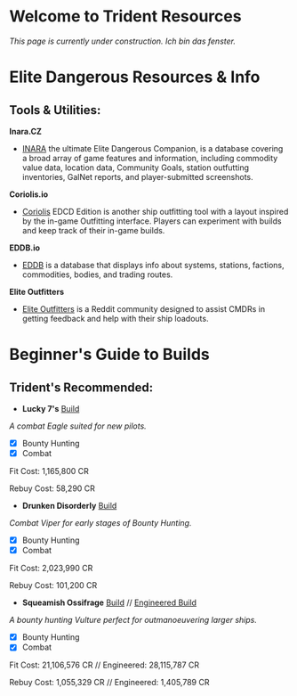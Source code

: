 # Welcome to Trident Resources
_This page is currently under construction. Ich bin das fenster._

# Elite Dangerous Resources & Info

## Tools & Utilities:

**Inara.CZ**
- [INARA](https://inara.cz/) the ultimate Elite Dangerous Companion, is a database covering a broad array of game features and information, 
including commodity value data, location data, Community Goals, station outfutting inventories, GalNet reports, and player-submitted screenshots.


**Coriolis.io**
- [Coriolis](https://coriolis.io/) EDCD Edition is another ship outfitting tool with a layout inspired by the in-game Outfitting interface. 
Players can experiment with builds and keep track of their in-game builds.


**EDDB.io**
- [EDDB](https://eddb.io/) is a database that displays info about systems, stations, factions, commodities, bodies, and trading routes.


**Elite Outfitters**
- [Elite Outfitters](https://www.reddit.com/r/eliteoutfitters/) is a Reddit community designed to assist CMDRs in getting feedback and help with their ship loadouts.

# Beginner's Guide to Builds

## Trident's Recommended:

- **Lucky 7's**
[Build](https://coriolis.io/outfit/eagle?code=A2p0t5F8l3d5s8f11818240nB427272j69.AwRj4jSA.Aw0JmBGaNYg%3D..EweloBjEoUwQwOYBtYgDIFcDGBrAngAQDsA5AM4gCMEtQA%3D%3D)

_A combat Eagle suited for new pilots._

- [x] Bounty Hunting
- [x] Combat

Fit Cost: 1,165,800 CR

Rebuy Cost: 58,290 CR


- **Drunken Disorderly**
[Build](https://coriolis.io/outfit/viper?code=A2p5t5F8l8dasdf227270p0p0n0029B4292725.Iw19kA%3D%3D.Aw19kA%3D%3D..EweloBhAWEoUwIYHMA28QgIwV0A%3D)

_Combat Viper for early stages of Bounty Hunting._

- [x]  Bounty Hunting
- [x]  Combat

Fit Cost: 2,023,990 CR

Rebuy Cost: 101,200 CR

- **Squeamish Ossifrage**
[Build](https://coriolis.io/outfit/vulture?code=A2patfFalddksif31d7l0m070007B22d2b27m12j.AwRj4z2I.CwBhEYwZhAmXhSTMJhA%3D..EweloBhAOEoUwIYHMA28QgIwV3fEQA%3D%3D&bn=Squeamish%20Ossifrage) // [Engineered Build](https://coriolis.io/outfit/vulture?code=A2patfFalddksif32b2b0m040004B25i5d27m12j.AwRj4z2I.CwBhEYwZhAmXhSTMJhA%3D.H4sIAAAAAAAAA42SP0sDQRDFJ/8T78zlYhKDBIzmNGAhWgYEbQQtrGws8wFSWChapNBGxEpErCz8CBYWFiksbAVLCxGxShHFIkiQuM83QrawyhWPd/d%2BOzO7e2ISIvITo/TPKE4rLDJ64Ir4W3TZW0ck6IZEEDLLlmxSkvcpEW/pCyhceczDpmDzHYoXfAO5DiWvefE6KlLZHicZMROW3BuQf51yzTzJZyaImkWFoprXP5nfvAGImZpdekhJuQYYOfdFptRNq5tRN6sOcVMf4N5%2Bh0XuXoF5nRlJs2krnVBidW4n3vgAiivvQOW0TSg1DOSYVQtdaiedP7uwy53oEU0%2BpTmJa1yFIhQ5HmOeqYqU2nzH6DDr02bDQg1KuNgH4nqmTo1F/BdKXsmgxQuFZ9YH7fpHlNAjvyZ6PaCq1ctrXQ6eGQbyzZxtfKE/yANtulxiT3VZvdtAHSD/nl%2B%2BktAgXAIAAA%3D%3D.EweloBhAOEoUwIYHMA28QgIwV3fEQA%3D%3D&bn=Squeamish%20Ossifrage%20Mk%20II)

_A bounty hunting Vulture perfect for outmanoeuvering larger ships._

- [x]  Bounty Hunting
- [x]  Combat

Fit Cost: 21,106,576 CR // Engineered: 28,115,787 CR

Rebuy Cost: 1,055,329 CR // Engineered: 1,405,789 CR
